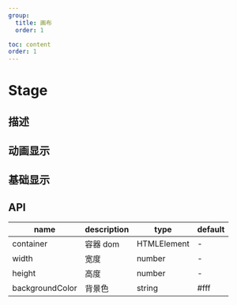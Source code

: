 ```yaml
---
group:
  title: 画布
  order: 1

toc: content
order: 1
---
```


# Stage

## 描述

## 动画显示

<code src="./demo/stageDemo1"></code>

## 基础显示

<code src="./demo/stageDemo"></code>

## API

| name            | description | type        | default |
| --------------- | ----------- | ----------- | ------- |
| container       | 容器 dom    | HTMLElement | -       |
| width           | 宽度        | number      | -       |
| height          | 高度        | number      | -       |
| backgroundColor | 背景色      | string      | #fff    |
